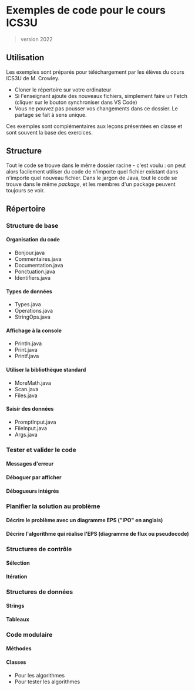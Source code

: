 # Exemples de code pour le cours ICS3U
> version 2022

## Utilisation

Les exemples sont préparés pour téléchargement par les élèves du cours ICS3U de M. Crowley. 

* Cloner le répertoire sur votre ordinateur
* Si l'enseignant ajoute des nouveaux fichiers, simplement faire un Fetch (cliquer sur le bouton synchroniser dans VS Code)
* Vous ne pouvez pas pousser vos changements dans ce dossier. Le partage se fait à sens unique.

Ces exemples sont complémentaires aux leçons présentées en classe et sont souvent la base des exercices.

## Structure

Tout le code se trouve dans le même dossier racine - c'est voulu : on peut alors facilement utiliser du code de n'importe quel fichier existant dans n'importe quel nouveau fichier. Dans le jargon de Java, tout le code se trouve dans le même *package*, et les membres d'un package peuvent toujours se voir.

## Répertoire

### Structure de base

#### Organisation du code

* Bonjour.java
* Commentaires.java
* Documentation.java
* Ponctuation.java
* Identifiers.java

#### Types de données

* Types.java
* Operations.java
* StringOps.java

#### Affichage à la console

* Println.java
* Print.java
* Printf.java

#### Utiliser la bibliothèque standard

* MoreMath.java
* Scan.java
* Files.java

#### Saisir des données

* PromptInput.java
* FileInput.java
* Args.java

### Tester et valider le code

#### Messages d'erreur

#### Déboguer par afficher

#### Débogueurs intégrés

### Planifier la solution au problème

#### Décrire le problème avec un diagramme EPS  ("IPO" en anglais)

#### Décrire l'algorithme qui réalise l'EPS (diagramme de flux ou pseudocode)

### Structures de contrôle

#### Sélection

#### Itération

### Structures de données

#### Strings

#### Tableaux

### Code modulaire

#### Méthodes

#### Classes
* Pour les algorithmes
* Pour tester les algorithmes
